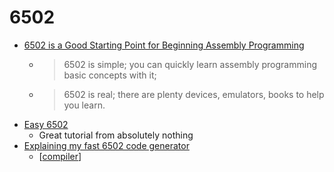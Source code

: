 6502
====

* [6502 is a Good Starting Point for Beginning Assembly Programming](https://nemanjatrifunovic.substack.com/p/6502-is-a-good-starting-point-for)
    * > 6502 is simple; you can quickly learn assembly programming basic concepts with it;
    * > 6502 is real; there are plenty devices, emulators, books to help you learn.
* [Easy 6502](https://skilldrick.github.io/easy6502/)
    * Great tutorial from absolutely nothing
* [Explaining my fast 6502 code generator](https://pubby.games/codegen.html)
    * [[compiler]]


[//begin]: # "Autogenerated link references for markdown compatibility"
[compiler]: compiler.md "compiler"
[//end]: # "Autogenerated link references"